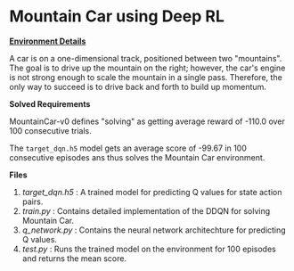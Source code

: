 # Mountain Car using Deep RL
**[Environment Details](https://github.com/openai/gym/wiki/MountainCar-v0)**

A car is on a one-dimensional track, positioned between two "mountains". The goal is to drive up the mountain on the right; however, the car's engine is not strong enough to scale the mountain in a single pass. Therefore, the only way to succeed is to drive back and forth to build up momentum.

**Solved Requirements**

MountainCar-v0 defines "solving" as getting average reward of -110.0 over 100 consecutive trials.

The `target_dqn.h5` model gets an average score of -99.67 in 100 consecutive episodes ans thus solves the Mountain Car environment.

**Files**
1. *target_dqn.h5* : A trained model for predicting Q values for state action pairs.
2. *train.py* : Contains detailed implementation of the DDQN for solving Mountain Car.
3. *q_network.py* : Contains the neural network architechture for predicting Q values.
4. *test.py* : Runs the trained model on the environment for 100 episodes and returns the mean score.


